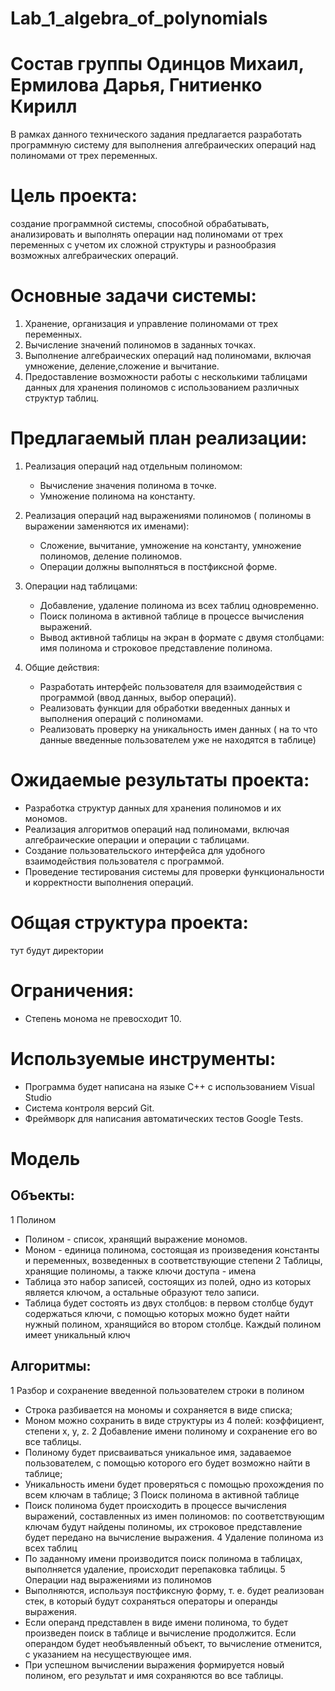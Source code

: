 # Lab_1_algebra_of_polynomials
# Состав группы Одинцов Михаил, Ермилова Дарья, Гнитиенко Кирилл
В рамках данного технического задания предлагается разработать программную систему для выполнения алгебраических операций над полиномами от трех переменных.

# Цель проекта: 
создание программной системы, способной обрабатывать, анализировать и выполнять операции над полиномами от трех переменных с учетом их сложной структуры и разнообразия возможных алгебраических операций.

# Основные задачи системы:
1. Хранение, организация и управление полиномами от трех переменных.
2. Вычисление значений полиномов в заданных точках.
3. Выполнение алгебраических операций над полиномами, включая умножение, деление,сложение и вычитание.
4. Предоставление возможности работы с несколькими таблицами данных для хранения полиномов с использованием различных структур таблиц.

# Предлагаемый план реализации:

1. Реализация операций над отдельным полиномом:
   - Вычисление значения полинома в точке.
   - Умножение полинома на константу.

2. Реализация операций над выражениями полиномов ( полиномы в выражении заменяются их именами):
   - Сложение, вычитание, умножение на константу, умножение полиномов, деление полиномов.
   - Операции должны выполняться в постфиксной форме.

3. Операции над таблицами:
   - Добавление, удаление полинома из всех таблиц одновременно.
   - Поиск полинома в активной таблице в процессе вычисления выражений.
   - Вывод активной таблицы на экран в формате с двумя столбцами: имя полинома и строковое представление полинома.

4. Общие действия:
   - Разработать интерфейс пользователя для взаимодействия с программой (ввод данных, выбор операций).
   - Реализовать функции для обработки введенных данных и выполнения операций с полиномами.
   - Реализовать проверку на уникальность имен данных ( на то что данные введенные пользователем уже не находятся в таблице)

# Ожидаемые результаты проекта:
- Разработка структур данных для хранения полиномов и их мономов.
- Реализация алгоритмов операций над полиномами, включая алгебраические операции и операции с таблицами.
- Создание пользовательского интерфейса для удобного взаимодействия пользователя с программой.
- Проведение тестирования системы для проверки функциональности и корректности выполнения операций.

# Общая структура проекта:
тут будут директории

# Ограничения:
- Степень монома не превосходит 10.


# Используемые инструменты:
- Программа будет написана на языке С++ с использованием Visual Studio
- Система контроля версий Git.
- Фреймворк для написания автоматических тестов Google Tests.
  
# Модель

## Объекты:
1 Полином
- Полином - список, хранящий выражение мономов.
- Моном - единица полинома, состоящая из произведения константы и переменных, возведенных в соответствующие степени
2 Таблицы, хранящие полиномы, а также ключи доступа - имена
- Таблица это набор записей, состоящих из полей, одно из которых является ключом, а остальные образуют тело записи.
- Таблица будет состоять из двух столбцов: в первом столбце будут содержаться ключи, с помощью которых можно будет найти нужный полином, хранящийся во втором столбце.
Каждый полином имеет уникальный ключ

## Алгоритмы:
1 Разбор и сохранение введенной пользователем строки в полином
- Строка разбивается на мономы и сохраняется в виде списка;
- Моном можно сохранить в виде структуры из 4 полей: коэффициент, степени x, y, z.
2 Добавление имени полиному и сохранение его во все таблицы.
- Полиному будет присваиваться уникальное имя, задаваемое пользователем, с помощью которого его будет возможно найти в таблице;
- Уникальность имени будет проверяться с помощью прохождения по всем ключам в таблице;
3 Поиск полинома в активной таблице
- Поиск полинома будет происходить в процессе вычисления выражений, составленных из имен полиномов: по соответствующим ключам будут найдены полиномы, их строковое представление будет передано на вычисление выражения.
4 Удаление полинома из всех таблиц
- По заданному имени производится поиск полинома в таблицах, выполняется удаление, происходит перепаковка таблицы.
5 Операции над выражениями из полиномов
- Выполняются, используя постфиксную форму, т. е. будет реализован стек, в который будут сохраняться операторы и операнды выражения.
- Если операнд представлен в виде имени полинома, то будет произведен поиск в таблице и вычисление продолжится. Если операндом будет необъявленный объект, то вычисление отменится, с указанием на несуществующее имя.
- При успешном вычислении выражения формируется новый полином, его результат и имя сохраняются во все таблицы.



